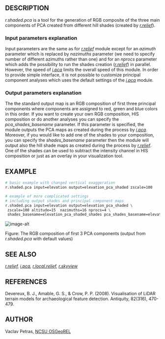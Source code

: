 ## DESCRIPTION

*r.shaded.pca* is a tool for the generation of RGB composite of the
three main components of PCA created from different hill shades (created
by
*[r.relief](https://grass.osgeo.org/grass-stable/manuals/r.relief.html)*).

### Input parameters explanation

Input parameters are the same as for
*[r.relief](https://grass.osgeo.org/grass-stable/manuals/r.relief.html)*
module except for an *azimuth* parameter which is replaced by
*nazimuths* parameter (we need to specify number of different azimuths
rather than one) and for an *nprocs* parameter which adds the
possibility to run the shades creation
(*[r.relief](https://grass.osgeo.org/grass-stable/manuals/r.relief.html)*)
in parallel. However, the speed of
*[i.pca](https://grass.osgeo.org/grass-stable/manuals/i.pca.html)*
limits the overall speed of this module. In order to provide simple
interface, it is not possible to customize principal component analyses
which uses the default settings of the
*[i.pca](https://grass.osgeo.org/grass-stable/manuals/i.pca.html)*
module.

### Output parameters explanation

The the standard output map is an RGB composition of first three
principal components where components are assigned to red, green and
blue colors in this order. If you want to create your own RGB
composition, HIS composition or do another analyses you can specify the
*pca\_shades\_basename* parameter. If this parameter is specified, the
module outputs the PCA maps as created during the process by
*[i.pca](https://grass.osgeo.org/grass-stable/manuals/i.pca.html)*.
Moreover, if you would like to add one of the shades to your
composition, you can specify the *shades\_basename* parameter then the
module will output also the hill shade maps as created during the
process by
*[r.relief](https://grass.osgeo.org/grass-stable/manuals/r.relief.html)*.
One of the shades can be used to subtract the intensity channel in HIS
composition or just as an overlay in your visualization tool.

## EXAMPLE

```sh
# basic example with changed vertical exaggeration
r.shaded.pca input=elevation output=elevation_pca_shaded zscale=100

# example of more complicated settings
# including output shades and principal component maps
r.shaded.pca input=elevation output=elevation_pca_shaded \
 zscale=100 altitude=15  nazimuths=16 nprocs=4 \
 shades_basename=elevation_pca_shaded_shades pca_shades_basename=elevation_pca_shaded_pcs
```

![image-alt](r.shaded.pca.png)

Figure: The RGB composition of first 3 PCA components (output from
*r.shaded.pca* with default values)

## SEE ALSO

*[r.relief](https://grass.osgeo.org/grass-stable/manuals/r.relief.html),
[i.pca](https://grass.osgeo.org/grass-stable/manuals/i.pca.html),
[r.local.relief](r.local.relief.md), [r.skyview](r.skyview.md)*

## REFERENCES

Devereux, B. J., Amable, G. S., & Crow, P. P. (2008). Visualisation of
LiDAR terrain models for archaeological feature detection. Antiquity,
82(316), 470-479.

## AUTHOR

Vaclav Petras, [NCSU OSGeoREL](http://gis.ncsu.edu/osgeorel/)
